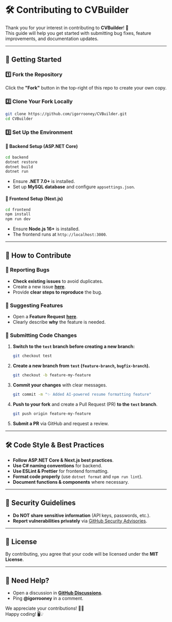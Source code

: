 # 🛠️ Contributing to CVBuilder

Thank you for your interest in contributing to **CVBuilder**! 🚀  
This guide will help you get started with submitting bug fixes, feature improvements, and documentation updates.

---

## 📌 Getting Started

### **1️⃣ Fork the Repository**
Click the **"Fork"** button in the top-right of this repo to create your own copy.

### **2️⃣ Clone Your Fork Locally**
```sh
git clone https://github.com/igorrooney/CVBuilder.git
cd CVBuilder
```

### **3️⃣ Set Up the Environment**
#### **🔹 Backend Setup (ASP.NET Core)**
```sh
cd backend
dotnet restore
dotnet build
dotnet run
```
- Ensure **.NET 7.0+** is installed.
- Set up **MySQL database** and configure `appsettings.json`.

#### **🔹 Frontend Setup (Next.js)**
```sh
cd frontend
npm install
npm run dev
```
- Ensure **Node.js 16+** is installed.
- The frontend runs at `http://localhost:3000`.

---

## 🚀 How to Contribute

### **🔹 Reporting Bugs**
- **Check existing issues** to avoid duplicates.
- Create a new issue **[here](https://github.com/igorrooney/CVBuilder/issues)**.
- Provide **clear steps to reproduce** the bug.

### **🔹 Suggesting Features**
- Open a **Feature Request** **[here](https://github.com/igorrooney/CVBuilder/issues/new?template=feature_request.md)**.
- Clearly describe **why** the feature is needed.

### **🔹 Submitting Code Changes**
1. **Switch to the `test` branch before creating a new branch:**
   ```sh
   git checkout test
   ```
2. **Create a new branch from `test` (`feature-branch`, `bugfix-branch`).**
   ```sh
   git checkout -b feature-my-feature
   ```
3. **Commit your changes** with clear messages.
   ```sh
   git commit -m "✨ Added AI-powered resume formatting feature"
   ```
4. **Push to your fork** and create a Pull Request (PR) **to the `test` branch**.
   ```sh
   git push origin feature-my-feature
   ```
5. **Submit a PR** via GitHub and request a review.

---

## 🛠 Code Style & Best Practices
- **Follow ASP.NET Core & Next.js best practices**.
- **Use C# naming conventions** for backend.
- **Use ESLint & Prettier** for frontend formatting.
- **Format code properly** (use `dotnet format` and `npm run lint`).
- **Document functions & components** where necessary.

---

## 🔐 Security Guidelines
- **Do NOT share sensitive information** (API keys, passwords, etc.).
- **Report vulnerabilities privately** via [GitHub Security Advisories](https://github.com/igorrooney/CVBuilder/security/advisories).

---

## 📜 License
By contributing, you agree that your code will be licensed under the **MIT License**.

---

## 🤝 Need Help?
- Open a discussion in **[GitHub Discussions](https://github.com/igorrooney/CVBuilder/discussions)**.
- Ping **@igorrooney** in a comment.

We appreciate your contributions! 🎉🚀  
Happy coding! 🖥️💡

